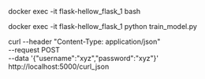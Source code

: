 docker exec -it flask-hellow_flask_1 bash

docker exec -it flask-hellow_flask_1 python train_model.py

curl --header "Content-Type: application/json" \
  --request POST \
  --data '{"username":"xyz","password":"xyz"}' \
http://localhost:5000/curl_json 